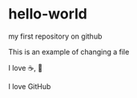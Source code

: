 hello-world
===========

my first repository on github

This is an example of changing a file

I love :coffee:, :pizza:

I love GitHub
